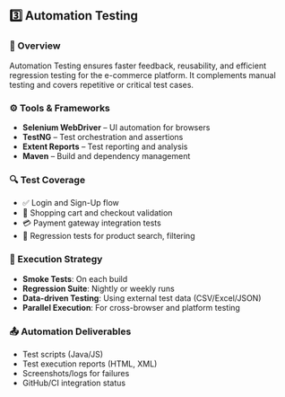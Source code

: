 ## **3️⃣ Automation Testing**  

### 📌 Overview  
Automation Testing ensures faster feedback, reusability, and efficient regression testing for the e-commerce platform. It complements manual testing and covers repetitive or critical test cases.

### ⚙️ Tools & Frameworks  
- **Selenium WebDriver** – UI automation for browsers  
- **TestNG** – Test orchestration and assertions  
- **Extent Reports** – Test reporting and analysis    
- **Maven** – Build and dependency management  

### 🔍 Test Coverage  
- ✅ Login and Sign-Up flow  
- 🛒 Shopping cart and checkout validation  
- 💳 Payment gateway integration tests  
- 🔄 Regression tests for product search, filtering  

### 🚀 Execution Strategy  
- **Smoke Tests**: On each build  
- **Regression Suite**: Nightly or weekly runs  
- **Data-driven Testing**: Using external test data (CSV/Excel/JSON)  
- **Parallel Execution**: For cross-browser and platform testing  

### 📤 Automation Deliverables  
- Test scripts (Java/JS)  
- Test execution reports (HTML, XML)  
- Screenshots/logs for failures  
- GitHub/CI integration status  
